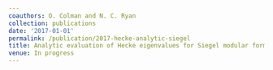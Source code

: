 ```yaml
---
coauthors: O. Colman and N. C. Ryan
collection: publications
date: '2017-01-01'
permalink: /publication/2017-hecke-analytic-siegel
title: Analytic evaluation of Hecke eigenvalues for Siegel modular forms
venue: In progress
---
```

